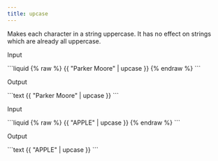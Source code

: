 ```yaml
---
title: upcase
---
```


Makes each character in a string uppercase. It has no effect on strings which are already all uppercase.

<p class="code-label">Input</p>
```liquid
{% raw %}
{{ "Parker Moore" | upcase }}
{% endraw %}
```

<p class="code-label">Output</p>
```text
{{ "Parker Moore" | upcase }}
```

<p class="code-label">Input</p>
```liquid
{% raw %}
{{ "APPLE" | upcase }}
{% endraw %}
```

<p class="code-label">Output</p>
```text
{{ "APPLE" | upcase }}
```

